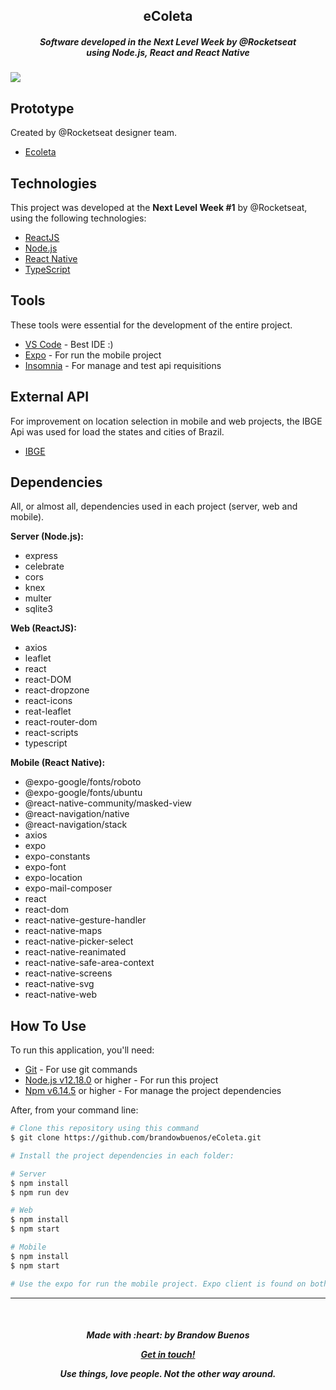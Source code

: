 <h2 align="center">
  eColeta
</h2>
<h5 align="center">
  Software developed in the Next Level Week by @Rocketseat <br/> using Node.js, React and React Native
</h4>

![](https://media-exp1.licdn.com/dms/image/C4D22AQF2H60NBnLmhw/feedshare-shrink_800/0?e=1595462400&v=beta&t=81lOFs0fimD93ZytJZ8zswUIOjwovNV5D70Dc7p-vMI)

## Prototype

Created by @Rocketseat designer team.

- [Ecoleta](https://www.figma.com/file/1SxgOMojOB2zYT0Mdk28lB/?viewer=1&node-id=)

## Technologies

This project was developed at the **Next Level Week #1** by @Rocketseat, using the following technologies:

- [ReactJS](https://reactjs.org/)
- [Node.js](nodejs)
- [React Native](https://reactnative.dev/)
- [TypeScript](https://www.typescriptlang.org/)

## Tools

These tools were essential for the development of the entire project.

- [VS Code][vc] - Best IDE :)
- [Expo](https://expo.io/) - For run the mobile project
- [Insomnia](https://insomnia.rest/) - For manage and test api requisitions

## External API

For improvement on location selection in mobile and web projects, the IBGE Api was used for load the states and cities of Brazil.

- [IBGE](https://servicodados.ibge.gov.br/api/docs/localidades)

## Dependencies

All, or almost all, dependencies used in each project (server, web and mobile).

**Server (Node.js):**

- express
- celebrate
- cors
- knex
- multer
- sqlite3
  <br/>

**Web (ReactJS):**

- axios
- leaflet
- react
- react-DOM
- react-dropzone
- react-icons
- reat-leaflet
- react-router-dom
- react-scripts
- typescript
  <br/>

**Mobile (React Native):**

- @expo-google/fonts/roboto
- @expo-google/fonts/ubuntu
- @react-native-community/masked-view
- @react-navigation/native
- @react-navigation/stack
- axios
- expo
- expo-constants
- expo-font
- expo-location
- expo-mail-composer
- react
- react-dom
- react-native-gesture-handler
- react-native-maps
- react-native-picker-select
- react-native-reanimated
- react-native-safe-area-context
- react-native-screens
- react-native-svg
- react-native-web

## How To Use

To run this application, you'll need:

- [Git](https://git-scm.com) - For use git commands
- [Node.js v12.18.0][nodejs] or higher - For run this project
- [Npm v6.14.5](https://www.npmjs.com/) or higher - For manage the project dependencies

[nodejs]: https://nodejs.org/
[vc]: https://code.visualstudio.com/

After, from your command line:

```bash
# Clone this repository using this command
$ git clone https://github.com/brandowbuenos/eColeta.git

# Install the project dependencies in each folder:

# Server
$ npm install
$ npm run dev

# Web
$ npm install
$ npm start

# Mobile
$ npm install
$ npm start

# Use the expo for run the mobile project. Expo client is found on both Google Play and App store.
```

---

<br />
<h5 align="center">
Made with :heart: by Brandow Buenos

[Get in touch!](https://www.linkedin.com/in/brandowbuenos/)

Use things, love people. Not the other way around.</h5>

